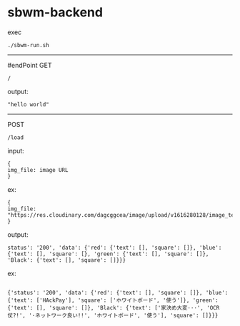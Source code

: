 # sbwm-backend

exec

```
./sbwm-run.sh
```

-----

#endPoint
GET
```
/
```

output:

```
"hello world"
```

-----

POST

```
/load
``` 

input: 

```
{
img_file: image URL
}
```

ex:

```
{
img_file: "https://res.cloudinary.com/dagcggcea/image/upload/v1616280128/image_test_wlltdw.png"
}
```

output:

```
status': '200', 'data': {'red': {'text': [], 'square': []}, 'blue': {'text': [], 'square': [}, 'green': {'text': [], 'square': []}, 'Black': {'text': [], 'square': []}}} 
```

ex:

```

{'status': '200', 'data': {'red': {'text': [], 'square': []}, 'blue': {'text': ['HAckPay'], 'square': ['ホワイトボード', '使う']}, 'green': {'text': [], 'square': []}, 'Black': {'text': ['家決め大変···', 'OCR仗?!', '·ネットワーク良い!!', 'ホワイトボード', '使う'], 'square': []}}}
```
